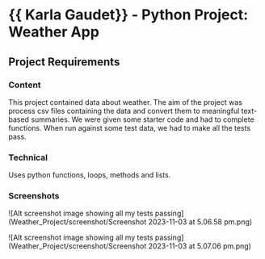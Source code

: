 # {{ Karla Gaudet}} - Python Project: Weather App

## Project Requirements

### Content

This project contained data about weather. The aim of the project was process csv files containing the data and convert them to meaningful text-based summaries.
We were given some starter code and had to complete functions. When run against some test data, we had to make all the tests pass.

### Technical

Uses python functions, loops, methods and lists.

### Screenshots

![Alt screenshot image showing all my tests passing](Weather_Project/screenshot/Screenshot 2023-11-03 at 5.06.58 pm.png)

![Alt screenshot image showing all my tests passing](Weather_Project/screenshot/Screenshot 2023-11-03 at 5.07.06 pm.png)
